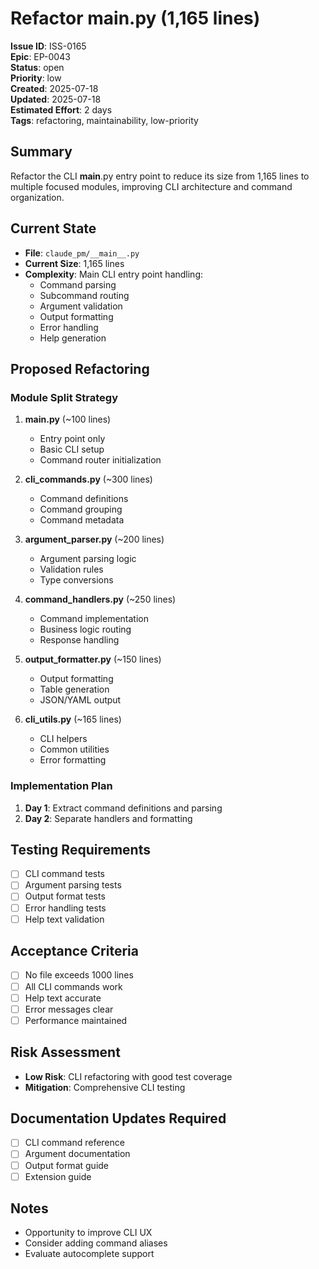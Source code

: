 # Refactor __main__.py (1,165 lines)

**Issue ID**: ISS-0165  
**Epic**: EP-0043  
**Status**: open  
**Priority**: low  
**Created**: 2025-07-18  
**Updated**: 2025-07-18  
**Estimated Effort**: 2 days  
**Tags**: refactoring, maintainability, low-priority

## Summary
Refactor the CLI __main__.py entry point to reduce its size from 1,165 lines to multiple focused modules, improving CLI architecture and command organization.

## Current State
- **File**: `claude_pm/__main__.py`
- **Current Size**: 1,165 lines
- **Complexity**: Main CLI entry point handling:
  - Command parsing
  - Subcommand routing
  - Argument validation
  - Output formatting
  - Error handling
  - Help generation

## Proposed Refactoring

### Module Split Strategy
1. **__main__.py** (~100 lines)
   - Entry point only
   - Basic CLI setup
   - Command router initialization
   
2. **cli_commands.py** (~300 lines)
   - Command definitions
   - Command grouping
   - Command metadata
   
3. **argument_parser.py** (~200 lines)
   - Argument parsing logic
   - Validation rules
   - Type conversions
   
4. **command_handlers.py** (~250 lines)
   - Command implementation
   - Business logic routing
   - Response handling
   
5. **output_formatter.py** (~150 lines)
   - Output formatting
   - Table generation
   - JSON/YAML output
   
6. **cli_utils.py** (~165 lines)
   - CLI helpers
   - Common utilities
   - Error formatting

### Implementation Plan
1. **Day 1**: Extract command definitions and parsing
2. **Day 2**: Separate handlers and formatting

## Testing Requirements
- [ ] CLI command tests
- [ ] Argument parsing tests
- [ ] Output format tests
- [ ] Error handling tests
- [ ] Help text validation

## Acceptance Criteria
- [ ] No file exceeds 1000 lines
- [ ] All CLI commands work
- [ ] Help text accurate
- [ ] Error messages clear
- [ ] Performance maintained

## Risk Assessment
- **Low Risk**: CLI refactoring with good test coverage
- **Mitigation**: Comprehensive CLI testing

## Documentation Updates Required
- [ ] CLI command reference
- [ ] Argument documentation
- [ ] Output format guide
- [ ] Extension guide

## Notes
- Opportunity to improve CLI UX
- Consider adding command aliases
- Evaluate autocomplete support